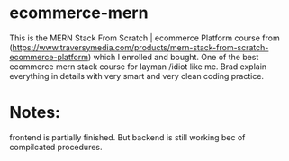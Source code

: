 # ecommerce-mern
This is the MERN Stack From Scratch | ecommerce Platform course from 
(https://www.traversymedia.com/products/mern-stack-from-scratch-ecommerce-platform) which I enrolled and bought. One of the best ecommerce mern stack course for layman /idiot like me. Brad explain everything in details with very smart and very clean coding practice.

# Notes:
frontend is partially finished. But backend is still working bec of compilcated procedures.
